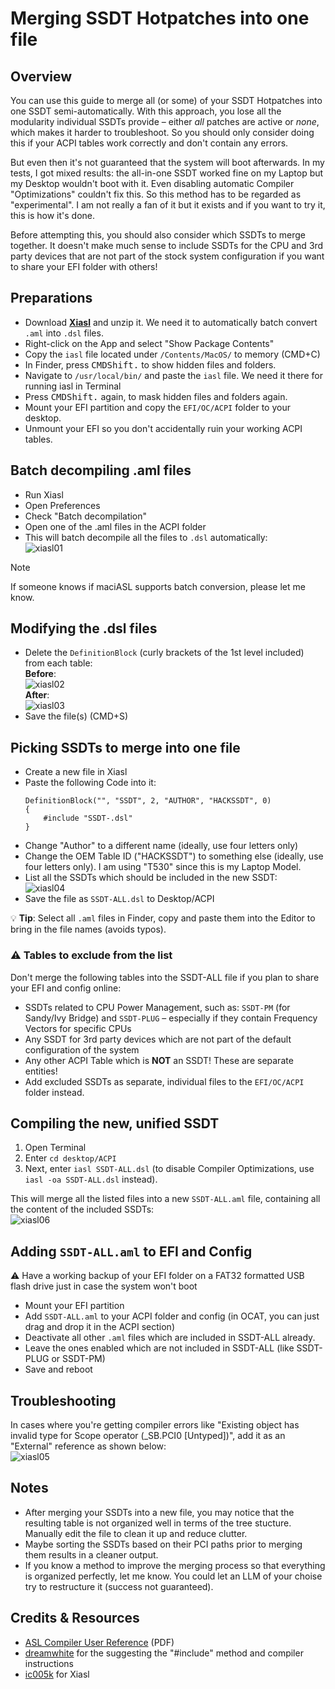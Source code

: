 # Merging SSDT Hotpatches into one file

## Overview
You can use this guide to merge all (or some) of your SSDT Hotpatches into one SSDT semi-automatically. With this approach, you lose all the modularity individual SSDTs provide – either *all* patches are active or *none*, which makes it harder to troubleshoot. So you should only consider doing this if your ACPI tables work correctly and don't contain any errors. 

But even then it's not guaranteed that the system will boot afterwards. In my tests, I got mixed results: the all-in-one SSDT worked fine on my Laptop but my Desktop wouldn't boot with it. Even disabling automatic Compiler "Optimizations" couldn't fix this. So this method has to be regarded as "experimental". I am not really a fan of it but it exists and if you want to try it, this is how it's done.

Before attempting this, you should also consider which SSDTs to merge together. It doesn't make much sense to include SSDTs for the CPU and 3rd party devices that are not part of the stock system configuration if you want to share your EFI folder with others!

## Preparations
- Download [**Xiasl**](https://github.com/ic005k/Xiasl/releases) and unzip it. We need it to automatically batch convert `.aml` into `.dsl` files.
- Right-click on the App and select "Show Package Contents"
- Copy the `iasl` file located under `/Contents/MacOS/` to memory (CMD+C)
- In Finder, press <kbd>CMD</kbd><kbd>Shift</kbd><kbd>.</kbd> to show hidden files and folders.
- Navigate to `/usr/local/bin/` and paste the `iasl` file. We need it there for running iasl in Terminal
- Press <kbd>CMD</kbd><kbd>Shift</kbd><kbd>.</kbd> again, to mask hidden files and folders again.
- Mount your EFI partition and copy the `EFI/OC/ACPI` folder to your desktop.
- Unmount your EFI so you don't accidentally ruin your working ACPI tables.

## Batch decompiling .aml files
- Run Xiasl
- Open Preferences
- Check "Batch decompilation"
- Open one of the .aml files in the ACPI folder
- This will batch decompile all the files to `.dsl` automatically:</br>![xiasl01](https://user-images.githubusercontent.com/76865553/176115267-d5c224ba-58f4-4fb5-a317-d0029e7dc5a1.png)

> [!NOTE]
> 
> If someone knows if maciASL supports batch conversion, please let me know.

## Modifying the .dsl files
- Delete the `DefinitionBlock` (curly brackets of the 1st level included) from each table:</br>**Before**:</br>![xiasl02](https://user-images.githubusercontent.com/76865553/176115380-29d3cd77-eff8-45f0-863a-e22b25f0f8a7.png)</br>**After**:</br>![xiasl03](https://user-images.githubusercontent.com/76865553/176115472-5285e051-bf6b-4cf7-b6ec-533fef2c6136.png)
- Save the file(s) (CMD+S)

## Picking SSDTs to merge into one file
- Create a new file in Xiasl
- Paste the following Code into it:	
	```asl
	DefinitionBlock("", "SSDT", 2, "AUTHOR", "HACKSSDT", 0)
	{
    	#include "SSDT-.dsl"
	}
	```
- Change "Author" to a different name (ideally, use four letters only)
- Change the OEM Table ID ("HACKSSDT") to something else (ideally, use four letters only). I am using "T530" since this is my Laptop Model.
- List all the SSDTs which should be included in the new SSDT:</br>![xiasl04](https://user-images.githubusercontent.com/76865553/176115532-81d5fe93-70b7-485d-9b8e-d6bfb7b91d96.png)
- Save the file as `SSDT-ALL.dsl` to Desktop/ACPI

:bulb: **Tip**: Select all `.aml` files in Finder, copy and paste them into the Editor to bring in the file names (avoids typos).

### :warning: Tables to exclude from the list 
Don't merge the following tables into the SSDT-ALL file if you plan to share your EFI and config online:

- SSDTs related to CPU Power Management, such as: `SSDT-PM` (for Sandy/Ivy Bridge) and `SSDT-PLUG` – especially if they contain Frequency Vectors for specific CPUs
- Any SSDT for 3rd party devices which are not part of the default configuration of the system
- Any other ACPI Table which is **NOT** an SSDT! These are separate entities!
- Add excluded SSDTs as separate, individual files to the `EFI/OC/ACPI` folder instead.

## Compiling the new, unified SSDT
1. Open Terminal
2. Enter `cd desktop/ACPI`
3. Next, enter `iasl SSDT-ALL.dsl` (to disable Compiler Optimizations, use `iasl -oa SSDT-ALL.dsl` instead).

This will merge all the listed files into a new `SSDT-ALL.aml` file, containing all the content of the included SSDTs:</br>![xiasl06](https://user-images.githubusercontent.com/76865553/176115651-a23562bd-8271-4490-965b-6521fd0abbe0.png)

## Adding `SSDT-ALL.aml` to EFI and Config
:warning: Have a working backup of your EFI folder on a FAT32 formatted USB flash drive just in case the system won't boot 

- Mount your EFI partition
- Add `SSDT-ALL.aml` to your ACPI folder and config (in OCAT, you can just drag and drop it in the ACPI section)
- Deactivate all other `.aml` files which are included in SSDT-ALL already.
- Leave the ones enabled which are not included in SSDT-ALL (like SSDT-PLUG or SSDT-PM)
- Save and reboot

## Troubleshooting
In cases where you're getting compiler errors like "Existing object has invalid type for Scope operator (_SB.PCI0 [Untyped])", add it as an "External" reference as shown below:</br>![xiasl05](https://user-images.githubusercontent.com/76865553/176115716-3fd315ae-43ef-4f06-8dcf-a3ddf7a933bc.png)

## Notes
- After merging your SSDTs into a new file, you may notice that the resulting table is not organized well in terms of the tree stucture. Manually edit the file to clean it up and reduce clutter.
- Maybe sorting the SSDTs based on their PCI paths prior to merging them results in a cleaner output.
- If you know a method to improve the merging process so that everything is organized perfectly, let me know. You could let an LLM of your choise try to restructure it (success not guaranteed).

## Credits & Resources
- [ASL Compiler User Reference](https://www.acpica.org/sites/acpica/files/aslcompiler_11.pdf) (PDF)
- [dreamwhite](https://github.com/dreamwhite/dreamwhite) for the suggesting the "#include" method and compiler instructions
- [ic005k](https://github.com/ic005k) for Xiasl
